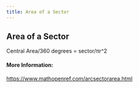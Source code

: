```yaml
---
title: Area of a Sector
---
```

## Area of a Sector

Central Area/360 degrees = sector/πr^2

#### More Information:
https://www.mathopenref.com/arcsectorarea.html


